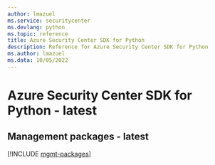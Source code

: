 ```yaml
---
author: lmazuel
ms.service: securitycenter
ms.devlang: python
ms.topic: reference
title: Azure Security Center SDK for Python
description: Reference for Azure Security Center SDK for Python
ms.author: lmazuel
ms.data: 10/05/2022
---
```

# Azure Security Center SDK for Python - latest

## Management packages - latest
[!INCLUDE [mgmt-packages](security-center-mgmt-index.md)]